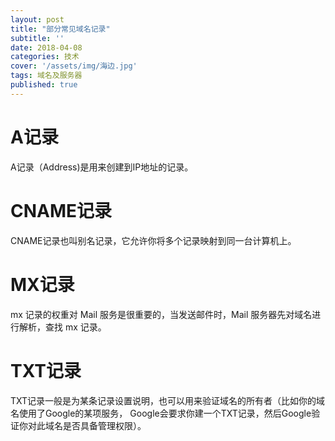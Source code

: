 ```yaml
---
layout: post
title: "部分常见域名记录"
subtitle: ''
date: 2018-04-08
categories: 技术
cover: '/assets/img/海边.jpg'
tags: 域名及服务器
published: true
---
```



# A记录
A记录（Address)是用来创建到IP地址的记录。

# CNAME记录
CNAME记录也叫别名记录，它允许你将多个记录映射到同一台计算机上。

# MX记录
mx 记录的权重对 Mail 服务是很重要的，当发送邮件时，Mail 服务器先对域名进行解析，查找 mx 记录。

# TXT记录
TXT记录一般是为某条记录设置说明，也可以用来验证域名的所有者（比如你的域名使用了Google的某项服务，
Google会要求你建一个TXT记录，然后Google验证你对此域名是否具备管理权限）。
